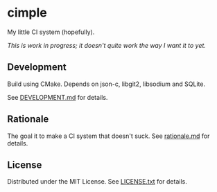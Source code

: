 cimple
======

My little CI system (hopefully).

_This is work in progress; it doesn't quite work the way I want it to yet._

Development
-----------

Build using CMake.
Depends on json-c, libgit2, libsodium and SQLite.

See [DEVELOPMENT.md] for details.

[DEVELOPMENT.md]: DEVELOPMENT.md

Rationale
---------

The goal it to make a CI system that doesn't suck.
See [rationale.md] for details.

[rationale.md]: doc/rationale.md

License
-------

Distributed under the MIT License.
See [LICENSE.txt] for details.

[LICENSE.txt]: LICENSE.txt
